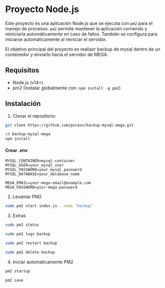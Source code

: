 # Proyecto Node.js

Este proyecto es una aplicación Node.js que se ejecuta con `pm2` para el manejo de procesos. `pm2` permite mantener la aplicación corriendo y reiniciarla automáticamente en caso de fallos. También se configura para iniciarse automáticamente al reiniciar el servidor.

El objetivo principal del proyecto es realiazr backup de mysql dentro de un contenedor y enviarlo hacia el servidor de MEGA.

## Requisitos

- Node.js (v14+)
- pm2 (Instalar globalmente con: `npm install -g pm2`)

## Instalación

1. Clonar el repositorio:

```bash
git clone https://github.com/poravv/backup-mysql-mega.git

cd backup-mysql-mega
npm install
```
#### Crear .env

```
MYSQL_CONTAINER=mysql-container
MYSQL_USER=your_mysql_user
MYSQL_PASSWORD=your_mysql_password
MYSQL_DATABASE=your_database_name

MEGA_EMAIL=your-mega-email@example.com
MEGA_PASSWORD=your-mega-password

```

2. Levantar PM2
```bash
sudo pm2 start index.js --name "backup"
```
3. Extras 
```bash
sudo pm2 status

sudo pm2 logs backup

sudo pm2 restart backup

sudo pm2 delete backup

```
4. Iniciar automaticamente PM2
```bash
pm2 startup

pm2 save
```